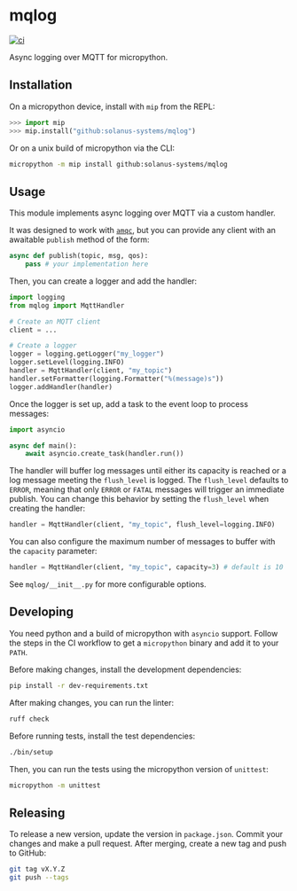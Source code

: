 # mqlog

[![ci](https://github.com/solanus-systems/mqlog/actions/workflows/ci.yml/badge.svg)](https://github.com/solanus-systems/mqlog/actions/workflows/ci.yml)

Async logging over MQTT for micropython.

## Installation

On a micropython device, install with `mip` from the REPL:

```python
>>> import mip
>>> mip.install("github:solanus-systems/mqlog")
```

Or on a unix build of micropython via the CLI:

```bash
micropython -m mip install github:solanus-systems/mqlog
```

## Usage

This module implements async logging over MQTT via a custom handler.

It was designed to work with [`amqc`](https://github.com/solanus-systems/amqc), but you can provide any client with an awaitable `publish` method of the form:

```python
async def publish(topic, msg, qos):
    pass # your implementation here
```

Then, you can create a logger and add the handler:

```python
import logging
from mqlog import MqttHandler

# Create an MQTT client
client = ...

# Create a logger
logger = logging.getLogger("my_logger")
logger.setLevel(logging.INFO)
handler = MqttHandler(client, "my_topic")
handler.setFormatter(logging.Formatter("%(message)s"))
logger.addHandler(handler)
```

Once the logger is set up, add a task to the event loop to process messages:

```python
import asyncio

async def main():
    await asyncio.create_task(handler.run())
```

The handler will buffer log messages until either its capacity is reached or a log message meeting the `flush_level` is logged. The `flush_level` defaults to `ERROR`, meaning that only `ERROR` or `FATAL` messages will trigger an immediate publish. You can change this behavior by setting the `flush_level` when creating the handler:

```python
handler = MqttHandler(client, "my_topic", flush_level=logging.INFO)
```

You can also configure the maximum number of messages to buffer with the `capacity` parameter:

```python
handler = MqttHandler(client, "my_topic", capacity=3) # default is 10
```

See `mqlog/__init__.py` for more configurable options.

## Developing

You need python and a build of micropython with `asyncio` support. Follow the steps in the CI workflow to get a `micropython` binary and add it to your `PATH`.

Before making changes, install the development dependencies:

```bash
pip install -r dev-requirements.txt
```

After making changes, you can run the linter:

```bash
ruff check
```

Before running tests, install the test dependencies:

```bash
./bin/setup
```

Then, you can run the tests using the micropython version of `unittest`:

```bash
micropython -m unittest
```

## Releasing

To release a new version, update the version in `package.json`. Commit your changes and make a pull request. After merging, create a new tag and push to GitHub:

```bash
git tag vX.Y.Z
git push --tags
```
